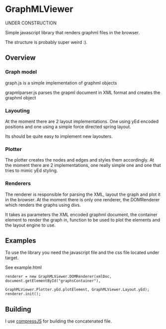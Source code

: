 # GraphMLViewer

UNDER CONSTRUCTION

Simple javascript library that renders graphml files in the browser.

The structure is probably super weird :).

## Overview

### Graph model

graph.js is a simple implementation of graphml objects

grapmlparser.js parses the grapml document in XML format and creates the graphml object

### Layouting

At the moment there are 2 layout implementations. One using yEd encoded positions and one using a simple force directed spring layout.

Its should be quite easy to implement new layouters.

### Plotter

The plotter creates the nodes and edges and styles them accordingly. At the moment there are 2 implementations, one really simple one and one that tries to mimic yEd styling.

### Renderers

The renderer is responsible for parsing the XML, layout the graph and plot it in the browser. At the moment there is only one renderer, the DOMRenderer which renders the graphs using divs.

It takes as parameters the XML encoded graphml document, the container element to render the graph in, function to be used to plot the elements and the layout engine to use.

## Examples

To use the library you need the javascript file and the css file located under target.

See example.html

    renderer = new GraphMLViewer.DOMRenderer(xmlDoc, document.getElementById("graphsContainer"), 
                                             GraphMLViewer.Plotter.yEd.plotElement, GraphMLViewer.Layout.yEd);
    renderer.init();

## Building

I use [compressJS](https://github.com/dfsq/compressJS.sh) for building the concatenated file.